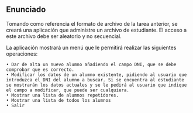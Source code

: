 ## Enunciado
>
Tomando como referencia el formato de archivo de la tarea anterior, se creará una aplicación que administre un archivo de estudiante. El acceso a este archivo debe ser aleatorio y no secuencial.
>
La aplicación mostrará un menú que le permitirá realizar las siguientes operaciones:
>
    • Dar de alta un nuevo alumno añadiendo el campo DNI, que se debe comprobar que es correcto.
    • Modificar los datos de un alumno existente, pidiendo al usuario que introduzca el DNI del alumno a buscar. Si se encuentra al estudiante se mostrarán los datos actuales y se le pedirá al usuario que indique el campo a modificar, que puede ser cualquiera.
    • Mostrar una lista de alumnos repetidores.
    • Mostrar una lista de todos los alumnos
    • Salir
